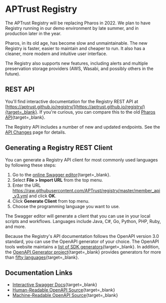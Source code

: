 # APTrust Registry

The APTrust Registry will be replacing Pharos in 2022. We plan to have Registry running in our demo environment by late summer, and in production later in the year.

Pharos, in its old age, has become slow and unmaintainable. The new Registry is faster, easier to maintain and cheaper to run. It also has a cleaner, more modern and intuitive user interface.

The Registry also supports new features, including alerts and multiple preservation storage providers (AWS, Wasabi, and possibly others in the future).

## REST API

You'll find interactive documentation for the Registry REST API at [https://aptrust.github.io/registry/](https://aptrust.github.io/registry/){target=_blank}. If you're curious, you can compare this to the old [Pharos API](https://aptrust.github.io/registry/){target=_blank}.

The Registry API includes a number of new and updated endpoints. See the [API Changes](api_changes.md) page for details.

## Generating a Registry REST Client

You can generate a Registry API client for most commonly used languages by following these steps:

1. Go to the [online Swagger editor](https://editor.swagger.io){target=_blank}.
2. Select **File > Import URL** from the top menu.
3. Enter the URL https://raw.githubusercontent.com/APTrust/registry/master/member_api_v3.yml and click **OK**.
4. Click **Generate Client** from top menu.
5. Choose the programming language you want to use.

The Swagger editor will generate a client that you can use in your local scripts and workflows. Languages include Java, C#, Go, Python, PHP, Ruby, and more.

Because the Registry's API documentation follows the OpenAPI version 3.0 standard, you can use the OpenAPI generator of your choice. The OpenAPI tools website maintains a [list of SDK generators](https://openapi.tools/#sdk){target=_blank}. In addition, the [OpenAPI Generator project](https://openapi-generator.tech/){target=_blank} provides generators for more than [fifty languages](https://openapi-generator.tech/docs/generatorshttps://jobs.lever.co/dbtlabs/6886cf2b-2950-404e-b30a-25414d792e77){target=_blank}.

## Documentation Links

* [Interactive Swagger Docs](https://aptrust.github.io/registry/){target=_blank}
* [Human-Readable OpenAPI Source](https://github.com/APTrust/registry/blob/master/member_api_v3.yml){target=_blank}
* [Machine-Readable OpenAPI Source](https://raw.githubusercontent.com/APTrust/registry/master/member_api_v3.yml){target=_blank}
